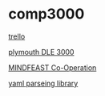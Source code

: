 # comp3000
<a href="https://trello.com/b/3itMzFBn/coopationleveleditor">trello</a>

<a href="https://dle.plymouth.ac.uk/course/view.php?id=73807">plymouth DLE 3000</a>

<a href="https://mind-feast-games.itch.io/cooperation">MINDFEAST Co-Operation</a>

<a href="https://github.com/aaubry/YamlDotNet">yaml parseing library</a>
